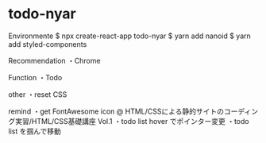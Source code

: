 # todo-nyar

Environmente
$ npx create-react-app todo-nyar
$ yarn add nanoid
$ yarn add styled-components

Recommendation
・Chrome

Function
・Todo

other
・reset CSS

remind
・get FontAwesome icon @ HTML/CSSによる静的サイトのコーディング実習/HTML/CSS基礎講座 Vol.1
・todo list hover でポインター変更
・todo list を掴んで移動

